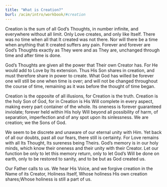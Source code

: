```yaml
---
title: "What is Creation?"
burl: /acim/intro/workbook/#creation
---
```


Creation is the sum of all God’s Thoughts, in number infinite, and
everywhere without all limit. Only Love creates, and only like Itself.
There was no time when all that It created was not there. Nor will there
be a time when anything that It created suffers any pain. Forever and
forever are God’s Thoughts exactly as They were and as They are,
unchanged through time and after time is done.

God’s Thoughts are given all the power that Their own Creator has. For
He would add to Love by Its extension. Thus His Son shares in creation,
and must therefore share in power to create. What God has willed be
forever one will still be one when time is over; and will not be changed
throughout the course of time, remaining as it was before the thought of
time began.

Creation is the opposite of all illusions, for Creation is the truth.
Creation is the holy Son of God, for in Creation is His Will complete in
every aspect, making every part container of the whole. Its oneness is
forever guaranteed inviolate; forever held within His holy Will beyond
all possibility of harm, of separation, imperfection and of any spot
upon its sinlessness. We are creation; we the Sons of God.

We seem to be discrete and unaware of our eternal unity with Him. Yet
back of all our doubts, past all our fears, there still is certainty.
For Love remains with all Its Thought, Its sureness being Theirs. God’s
memory is in our holy minds, which know their oneness and their unity
with their Creator. Let our function be only to let this memory return,
only to let God’s Will be done on earth, only to be restored to sanity,
and to be but as God created us.

Our Father calls to us. We hear His Voice, and we forgive creation in
the Name of its Creator, Holiness Itself, Whose holiness His own
creation shares;Whose holiness is still a part of us.

